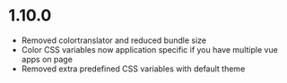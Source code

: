 # 1.10.0

- Removed colortranslator and reduced bundle size
- Color CSS variables now application specific if you have multiple vue apps on page
- Removed extra predefined CSS variables with default theme